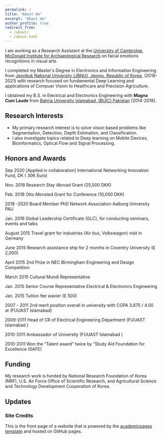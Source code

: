 ```yaml
---
permalink: /
title: "About me"
excerpt: "About me"
author_profile: true
redirect_from: 
  - /about/
  - /about.html
---
```


 I am working as a Research Assistant at the [University of Cambridge](https://www.cam.ac.uk/), [McDonald Institute for Archaeological Research](https://www.arch.cam.ac.uk/institutes-and-facilities-overview/mcdonald-institute-archaeological-research) on faical emotions recognitions in visual arts.

I completed my Master's Degree in Electronics and Information Engineering from [Jeonbuk National University (JBNU), Jeonju, Republic of Korea,](https://www.jbnu.ac.kr/kor/) (2019-2021) with research focused on fundamental Deep Learning and applications of Compuer Vision to Healthcare and Precision Agriculture.

I obtained my B.S. in Electrical and Electronics Engineering with <b> Magna Cum Laude </b> from [Bahria University Islamabad, (BUIC) Pakistan](https://www.bahria.edu.pk/) (2014-2018). 

## Research Interests
* My primary research interest is to solve vision based problems like Segmentation, Detection, Depth Estimation, and Classification. 
* I also investigate topics related to Deep learning on Mobile Devices, Bioinformatics, Optical Flow and Signal Processing.


## Honors and Awards

Sep 2020 [Applied in collaboration] International Networking Innovation Fund, DK ( 30K Euro)

Nov. 2018 Research Stay Abroad Grant (25,000 DKK)

Feb. 2018 Otto Monsted Grant for Conference (10,000 DKK)

2018 -2020 Board Member PhD Network Association Aalborg University PAU

Jan. 2016 Global Leadership Certificate (GLC), for conducting seminars, events and talks

August 2015 Travel grant for industries (Air bus, Volkswagon) visit in Germany

June 2015 Research assistance ship for 2 months in Coventry University (£ 2,000)

April 2015 2nd Prize in NEC Birmingham Engineering and Design Competition

March 2015 Cultural Mundi Representative

Jan. 2015 Senior Course Representative Electrical & Electronics Engineering

Jan. 2015 Tuition fee wavier (£ 500)

2007 - 2011 2nd merit position overall in university with CGPA 3.875 / 4.00 at (FUUAST Islamabad)

2009-2011 Head of CR of Electrical Engineering Department (FUUAST Islamabad )

2010-2011 Ambassador of University (FUUAST Islamabad )

2010-2011 Won the “Talent award” twice by “Study Aid Foundation for Excellence (SAFE)




## Funding
My research work is funded by National Research Foundation of Korea (NRF), U.S. Air Force Office of Scientific Research, and Agricultural Science and Technology Development Cooperation of Korea.


## Updates


### Site Credits
This is the front page of a website that is powered by the [academicpages template](https://github.com/academicpages/academicpages.github.io) and hosted on GitHub pages. 
